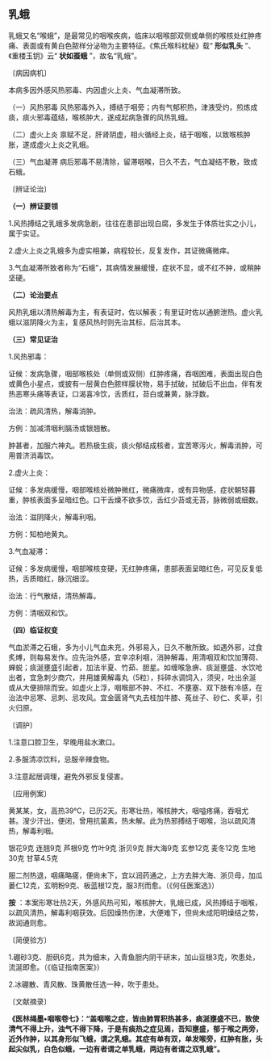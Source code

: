 ## 乳蛾

乳蛾又名“喉蛾”，是最常见的咽喉疾病，临床以咽喉部双侧或单侧的喉核处红肿疼痛、表面或有黄白色脓样分泌物为主要特征。《焦氏喉科枕秘》载“ **形似乳头** ”、《重楼玉钥》云“ **状如蚕蛾** ”，故名“乳蛾”。

〔病因病机〕

本病多因外感风热邪毒、内因虚火上炎、气血凝滞所致。

（一）风热邪毒 风热邪毒外入，搏结于咽旁；内有气郁积热，津液受灼，煎炼成痰，痰火邪毒蕴结，喉核肿大，遂成起病急骤的风热乳蛾。

（二）虚火上炎 禀赋不足，肝肾阴虚，相火循经上炎，结于咽喉，以致喉核肿胀，遂成虚火上炎之乳蛾。

（三）气血凝滞 病后邪毒不易清除，留滞咽喉，日久不去，气血凝结不散，致成石蛾。

〔辨证论治〕

 **（一）辨证要领**

1.风热搏结之乳蛾多发病急剧，往往在患部出现白腐，多发生于体质壮实之小儿，属于实证。

2.虚火上炎之乳蛾多为虚实相兼，病程较长，反复发作，其证微痛微痒。

3.气血凝滞所致者称为“石蛾”，其病情发展缓慢，症状不显，或不红不肿，或稍肿坚硬。

 **（二）论治要点**

风热乳蛾以清热解毒为主，有表证时，佐以解表；有里证时佐以通腑泄热。虚火乳蛾以滋阴降火为主，复感风热时则先治其标，后治其本。

 **（三）常见证治**

1.风热邪毒：

证候：发病急骤，咽部喉核处（单侧或双侧）红肿疼痛，吞咽困难，表面出现白色或黄色小星点，或披有一层黄白色脓样膜状物，易手拭破，拭破后不出血，伴有发热恶寒头痛等表证，口渴喜冷饮，舌质红，苔白或兼黄，脉浮数。

治法：疏风清热，解毒消肿。

方例：加减清咽利膈汤或银翘散。

肿甚者，加服六神丸。若热极生痰，痰火郁结成核者，宜苦寒泻火，解毒消肿，可用普济消毒饮。

2.虚火上炎：

证候：多发病缓慢，咽部喉核处微肿微红，微痛微痒，或有异物感，症状朝轻暮重，肿核表面多呈暗红色。口干舌燥不欲多饮，舌红少苔或无苔，脉微弱或细数。

治法：滋阴降火，解毒利咽。

方例：知柏地黄丸。

3.气血凝滞：

证候：多发病缓慢，咽部喉核变硬，无红肿疼痛，患部表面呈暗红色，可见反复低热，舌质暗红，脉沉细涩。

治法：行气散结，清热解毒。

方例：清咽双和饮。

 **（四）临证权变**

气血淤滞之石蛾，多为小儿气血未充，外邪易入，日久不散所致。如遇外邪，过食炙煿，则每易发作。应先治外感，宜辛凉利咽，消肿解毒，用清咽双和饮加薄荷、蝉蜕；痰涎壅盛引起者，加法半夏、竹茹、胆星。如缠喉急痹、痰涎壅盛、水饮呛出者，宜急刺少商穴，并用雄黄解毒丸（5粒），抖碎水调饲入，须臾，吐出余涎或从大便排除而安。如虚火上浮，咽喉部不肿、不红、不壅塞、双下肢有冷感，在治法中忌寒、忌刺、忌攻风。宜金匮肾气丸去桂加牛膝、菟丝子、砂仁、炙草，引火归原。

〔调护〕

1.注意口腔卫生，早晚用盐水漱口。

2.多服清凉饮料，忌服辛辣食物。

3.注意起居调理，避免外邪反复侵害。

〔应用例案〕

黄某某，女，高热39℃，已历2天。形寒壮热，喉核肿大，咽嗌疼痛，吞咽尤甚。溲少汗出，便闭，曾用抗菌素，热未解。此为热邪搏结于咽喉，治以疏风清热，解毒利咽。

银花9克 连翘9克 芦根9克 竹叶9克 浙贝9克 胖大海9克 玄参12克 麦冬12克 生地30克 甘草4.5克

服二剂热退，咽痛略瘥，便尙未下，宜以润药通之，上方去胖大海、浙贝母，加瓜蒌仁12克，玄明粉9克、板蓝根12克，服3剂而愈。（《何任医案选》）

 **按** ：本案形寒壮热2天，外感风热可知，喉核肿大，乳蛾已成，风热搏结于咽喉，以疏风清热，解毒利咽获效。后因燥热伤津，大便难下，但尙未成阳明燥结之势，故润通则愈。

〔简便验方〕

1.硼砂3克、胆矾6克，共为细末，入青鱼胆内阴干研末，加山豆根3克，吹患处，流涎即愈。（《临证指南医案》）

2.冰硼散、青风散、珠黄散任选一种，吹于患处。

〔文献摘录〕

 **《医林绳墨•咽喉卷七》：“盖咽喉之症，皆由肺胃积热甚多，痰涎壅盛不已，致使清气不得上升，浊气不得下降，于是有痰热之症见焉，吾知壅盛，郁于喉之两旁，近外作肿，以其身形似飞蛾，谓之乳蛾。其症有单有双，单发喉旁，红肿有胀，头起尖似乳，白色似蛾，一边有者谓之单乳蛾，两边有者谓之双乳蛾”。**
